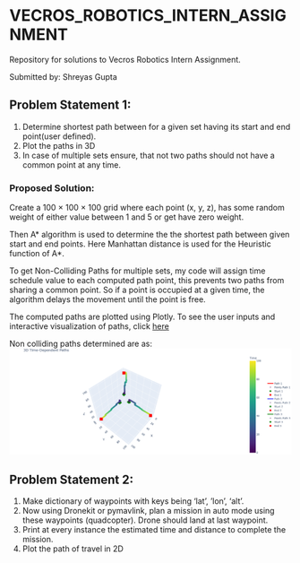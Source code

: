# VECROS_ROBOTICS_INTERN_ASSIGNMENT
Repository for solutions to Vecros Robotics Intern Assignment.

Submitted by: Shreyas Gupta

## Problem Statement 1: 
1. Determine shortest path between for a given set having its start and end point(user defined).
2. Plot the paths in 3D
3. In case of multiple sets ensure, that not two paths should not have a common point at any time.

### Proposed Solution:
Create a 100 × 100 × 100 grid where each point (x, y, z), has some random weight of either value between 1 and 5 or get have zero weight.

Then A* algorithm is used to determine the the shortest path between given start and end points. Here Manhattan distance is used for the Heuristic function of A*.

To get Non-Colliding Paths for multiple sets, my code will assign time schedule value to each computed path point, this prevents two paths from sharing a common point. So if a point is occupied at a given time, the algorithm delays the movement until the point is free.

The computed paths are plotted using Plotly. 
To see the user inputs and interactive visualization of paths, click [here](https://colab.research.google.com/drive/1d8IjQ2XVGszMevvb8gQCAznoyra2ww3Y?usp=sharing)

Non colliding paths determined are as:
![Agent Playing](Q1/newplot.png)



## Problem Statement 2:
1. Make dictionary of waypoints with keys being ‘latʼ, ʼlonʼ, ‘altʼ.
2. Now using Dronekit or pymavlink, plan a mission in auto mode using these waypoints (quadcopter). Drone should land at last waypoint.
3. Print at every instance the estimated time and distance to complete the mission.
4. Plot the path of travel in 2D

